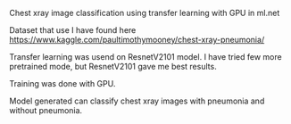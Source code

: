 Chest xray image classification using transfer learning with GPU in ml.net

Dataset that use I have found here https://www.kaggle.com/paultimothymooney/chest-xray-pneumonia/

Transfer learning was usend on ResnetV2101 model. I have tried few more pretrained mode, but ResnetV2101 gave me best results.

Training was done with GPU.

Model generated can classify chest xray images with pneumonia and without pneumonia.
